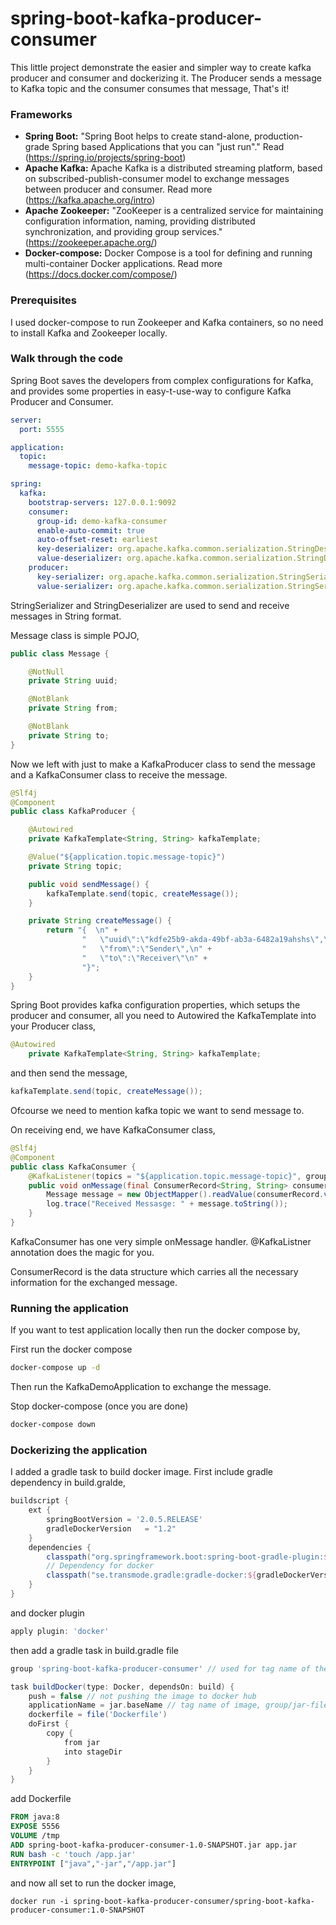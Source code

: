 # spring-boot-kafka-producer-consumer

This little project demonstrate the easier and simpler way to create kafka producer and consumer and dockerizing it. The Producer sends a message to Kafka topic and the consumer consumes that message, That's it!

### Frameworks

* **Spring Boot:** "Spring Boot helps to create stand-alone, production-grade Spring based Applications that you can "just run"." Read (https://spring.io/projects/spring-boot)
* **Apache Kafka:** Apache Kafka is a distributed streaming platform, based on subscribed-publish-consumer model to exchange messages between producer and consumer. Read more (https://kafka.apache.org/intro)
* **Apache Zookeeper:** "ZooKeeper is a centralized service for maintaining configuration information, naming, providing distributed synchronization, and providing group services." (https://zookeeper.apache.org/)
* **Docker-compose:** Docker Compose is a tool for defining and running multi-container Docker applications. Read more (https://docs.docker.com/compose/)


### Prerequisites

I used docker-compose to run Zookeeper and Kafka containers, so no need to install Kafka and Zookeeper locally.

### Walk through the code
Spring Boot saves the developers from complex configurations for Kafka, and provides some properties in easy-t-use-way to configure Kafka Producer and Consumer.

```yml
server:
  port: 5555

application:
  topic:
    message-topic: demo-kafka-topic

spring:
  kafka:
    bootstrap-servers: 127.0.0.1:9092
    consumer:
      group-id: demo-kafka-consumer
      enable-auto-commit: true
      auto-offset-reset: earliest
      key-deserializer: org.apache.kafka.common.serialization.StringDeserializer
      value-deserializer: org.apache.kafka.common.serialization.StringDeserializer
    producer:
      key-serializer: org.apache.kafka.common.serialization.StringSerializer
      value-serializer: org.apache.kafka.common.serialization.StringSerializer
```

StringSerializer and StringDeserializer are used to send and receive messages in String format. 

Message class is simple POJO,

```java
public class Message {

    @NotNull
    private String uuid;

    @NotBlank
    private String from;

    @NotBlank
    private String to;
} 
```

Now we left with just to make a KafkaProducer class to send the message and a KafkaConsumer class to receive the message.

```java
@Slf4j
@Component
public class KafkaProducer {

    @Autowired
    private KafkaTemplate<String, String> kafkaTemplate;

    @Value("${application.topic.message-topic}")
    private String topic;

    public void sendMessage() {
        kafkaTemplate.send(topic, createMessage());
    }

    private String createMessage() {
        return "{  \n" +
                "   \"uuid\":\"kdfe25b9-akda-49bf-ab3a-6482a19ahshs\",\n" +
                "   \"from\":\"Sender\",\n" +
                "   \"to\":\"Receiver\"\n" +
                "}";
    }
}
```

Spring Boot provides kafka configuration properties, which setups the producer and consumer, all you need to Autowired the KafkaTemplate into your Producer class,

```java
@Autowired
    private KafkaTemplate<String, String> kafkaTemplate;
```

and then send the message,

```java
kafkaTemplate.send(topic, createMessage());
```

Ofcourse we need to mention kafka topic we want to send message to.

On receiving end, we have KafkaConsumer class,

```java
@Slf4j
@Component
public class KafkaConsumer {
    @KafkaListener(topics = "${application.topic.message-topic}", groupId = "${spring.kafka.consumer.group-id}")
    public void onMessage(final ConsumerRecord<String, String> consumerRecord) throws IOException {
        Message message = new ObjectMapper().readValue(consumerRecord.value(), Message.class);
        log.trace("Received Messasge: " + message.toString());
    }
}
```

KafkaConsumer has one very simple onMessage handler. @KafkaListner annotation does the magic for you.

ConsumerRecord is the data structure which carries all the necessary information for the exchanged message.

### Running the application

If you want to test application locally then run the docker compose by,

First run the docker compose

```bash
docker-compose up -d
```

Then run the KafkaDemoApplication to exchange the message.

Stop docker-compose (once you are done)
```bash
docker-compose down
```

### Dockerizing the application

I added a gradle task to build docker image. First include gradle dependency in build.gralde, 

```gradle
buildscript {
    ext {
        springBootVersion = '2.0.5.RELEASE'
        gradleDockerVersion   = "1.2"
    }
    dependencies {
        classpath("org.springframework.boot:spring-boot-gradle-plugin:${springBootVersion}")
        // Dependency for docker
        classpath("se.transmode.gradle:gradle-docker:${gradleDockerVersion}")
    }
}
```

and docker plugin

```gradle
apply plugin: 'docker'
```

then add a gradle task in build.gradle file

```gradle
group 'spring-boot-kafka-producer-consumer' // used for tag name of the image

task buildDocker(type: Docker, dependsOn: build) {
    push = false // not pushing the image to docker hub
    applicationName = jar.baseName // tag name of image, group/jar-file-name
    dockerfile = file('Dockerfile')
    doFirst {
        copy {
            from jar
            into stageDir
        }
    }
}
```

add Dockerfile
```Dockerfile
FROM java:8
EXPOSE 5556
VOLUME /tmp
ADD spring-boot-kafka-producer-consumer-1.0-SNAPSHOT.jar app.jar
RUN bash -c 'touch /app.jar'
ENTRYPOINT ["java","-jar","/app.jar"]
```

and now all set to run the docker image,
```
docker run -i spring-boot-kafka-producer-consumer/spring-boot-kafka-producer-consumer:1.0-SNAPSHOT
```

